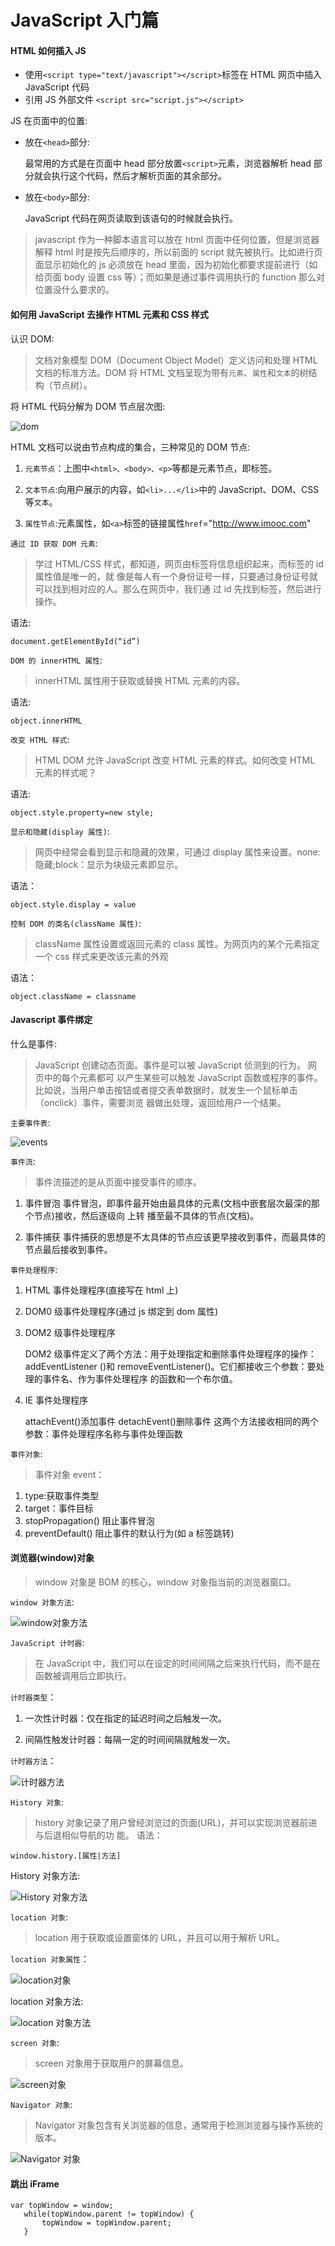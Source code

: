 # JavaScript 入门篇

#### HTML 如何插入 JS

- 使用`<script type="text/javascript"></script>`标签在 HTML 网页中插入 JavaScript 代码
- 引用 JS 外部文件 `<script src="script.js"></script>`

JS 在页面中的位置:

- 放在`<head>`部分:

  最常用的方式是在页面中 head 部分放置`<script>`元素，浏览器解析 head 部分就会执行这个代码，然后才解析页面的其余部分。

- 放在`<body>`部分:

  JavaScript 代码在网页读取到该语句的时候就会执行。

> javascript 作为一种脚本语言可以放在 html 页面中任何位置，但是浏览器解释 html 时是按先后顺序的，所以前面的 script 就先被执行。比如进行页面显示初始化的 js 必须放在 head 里面，因为初始化都要求提前进行（如给页面 body 设置 css 等）；而如果是通过事件调用执行的 function 那么对位置没什么要求的。

#### 如何用 JavaScript 去操作 HTML 元素和 CSS 样式

认识 DOM:

> 文档对象模型 DOM（Document Object Model）定义访问和处理 HTML 文档的标准方法。DOM 将 HTML 文档呈现为带有`元素`、`属性`和`文本`的树结构（节点树）。

将 HTML 代码分解为 DOM 节点层次图:

![dom](images/dom.jpg)

HTML 文档可以说由节点构成的集合，三种常见的 DOM 节点:

1. `元素节点`：上图中`<html>、<body>、<p>`等都是元素节点，即标签。

2. `文本节点`:向用户展示的内容，如`<li>...</li>`中的 JavaScript、DOM、CSS 等`文本`。

3. `属性节点`:元素属性，如`<a>`标签的链接属性`href`="http://www.imooc.com"

`通过 ID 获取 DOM 元素`:

> 学过 HTML/CSS 样式，都知道，网页由标签将信息组织起来，而标签的 id 属性值是唯一的，就 像是每人有一个身份证号一样，只要通过身份证号就可以找到相对应的人。那么在网页中，我们通 过 id 先找到标签，然后进行操作。

语法:

```
document.getElementById(“id”)
```

`DOM 的 innerHTML 属性`:

> innerHTML 属性用于获取或替换 HTML 元素的内容。

语法:

```
object.innerHTML
```

`改变 HTML 样式`:

> HTML DOM 允许 JavaScript 改变 HTML 元素的样式。如何改变 HTML 元素的样式呢？

语法:

```
object.style.property=new style;
```

`显示和隐藏(display 属性)`:

> 网页中经常会看到显示和隐藏的效果，可通过 display 属性来设置。none:隐藏;block：显示为块级元素即显示。

语法：

```
object.style.display = value
```

`控制 DOM 的类名(className 属性)`:

> className 属性设置或返回元素的 class 属性。为网页内的某个元素指定一个 css 样式来更改该元素的外观

语法：

```
object.className = classname
```

#### Javascript 事件绑定

什么是事件:

> JavaScript 创建动态页面。事件是可以被 JavaScript 侦测到的行为。 网页中的每个元素都可 以产生某些可以触发 JavaScript 函数或程序的事件。比如说，当用户单击按钮或者提交表单数据时，就发生一个鼠标单击（onclick）事件，需要浏览 器做出处理，返回给用户一个结果。

`主要事件表`:

![events](images/event.jpg)

`事件流`:

> 事件流描述的是从页面中接受事件的顺序。

1. 事件冒泡
   事件冒泡，即事件最开始由最具体的元素(文档中嵌套层次最深的那个节点)接收，然后逐级向 上转 播至最不具体的节点(文档)。

2. 事件捕获
   事件捕获的思想是不太具体的节点应该更早接收到事件，而最具体的节点最后接收到事件。

`事件处理程序`:

1. HTML 事件处理程序(直接写在 html 上)

2. DOM0 级事件处理程序(通过 js 绑定到 dom 属性)

3. DOM2 级事件处理程序

   DOM2 级事件定义了两个方法：用于处理指定和删除事件处理程序的操作：addEventListener ()和 removeEventListener()。它们都接收三个参数：要处理的事件名、作为事件处理程序 的函数和一个布尔值。

4. IE 事件处理程序

   attachEvent()添加事件
   detachEvent()删除事件
   这两个方法接收相同的两个参数：事件处理程序名称与事件处理函数

`事件对象`:

> 事件对象 event：

1. type:获取事件类型
2. target：事件目标
3. stopPropagation() 阻止事件冒泡
4. preventDefault() 阻止事件的默认行为(如 a 标签跳转)

#### 浏览器(window)对象

> window 对象是 BOM 的核心，window 对象指当前的浏览器窗口。

`window 对象方法`:

![window对象方法](images/window.func.jpg)

`JavaScript 计时器`:

> 在 JavaScript 中，我们可以在设定的时间间隔之后来执行代码，而不是在函数被调用后立即执行。

`计时器类型`：

1. 一次性计时器：仅在指定的延迟时间之后触发一次。

2. 间隔性触发计时器：每隔一定的时间间隔就触发一次。

`计时器方法`：

![计时器方法](images/timer.jpg)

`History 对象`:

> history 对象记录了用户曾经浏览过的页面(URL)，并可以实现浏览器前进与后退相似导航的功 能。
> 语法：

```
window.history.[属性|方法]
```

History 对象方法:

![History 对象方法](images/History.jpg)

`location 对象`:

> location 用于获取或设置窗体的 URL，并且可以用于解析 URL。

`location 对象属性`：

![location对象](images/window.location.jpg)

location 对象方法:

![location 对象方法](images/window.location.func.jpg)

`screen 对象`:

> screen 对象用于获取用户的屏幕信息。

![screen对象](images/window.screen.jpg)

`Navigator 对象`:

> Navigator 对象包含有关浏览器的信息，通常用于检测浏览器与操作系统的版本。

![Navigator 对象](images/window.navigator.jpg)

#### 跳出 iFrame

```
var topWindow = window;
   while(topWindow.parent != topWindow) {
       topWindow = topWindow.parent;
   }
```
